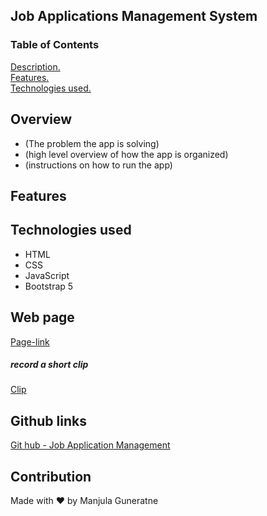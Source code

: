 ## Job Applications Management System

### Table of Contents
[ Description. ](#overview) <br />
[ Features. ](#features) <br />
[ Technologies used. ](#tech)

<a name="overview"></a>
## Overview

* (The problem the app is solving)
* (high level overview of how the app is organized)
* (instructions on how to run the app)

<a name="features"></a>
## Features

<a name="tech"></a>
## Technologies used

* HTML
* CSS
* JavaScript
* Bootstrap 5

## Web page
[Page-link](https://manjula-guneratne.github.io/Job_Applications_Management/)

##### record a short clip
[Clip](https://watch.screencastify.com/v/0pgiHnARYNq1yK39ip2i)

## Github links
[Git hub - Job Application Management](https://github.com/manjula-guneratne/Job_Applications_Management)

## Contribution
Made with ❤️ by Manjula Guneratne
